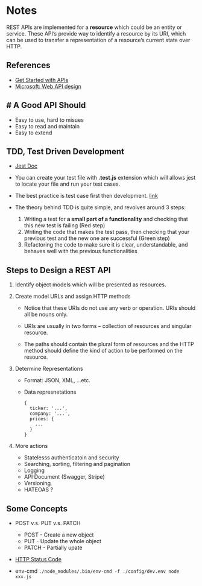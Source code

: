 # Notes

REST APIs are implemented for a **resource** which could be an entity or service. These API’s provide way to identify a resource by its URI, which can be used to transfer a representation of a resource’s current state over HTTP.

## References

* [Get Started with APIs](https://www.moesif.com/blog/api-guide/getting-started-with-apis/)
* [Microsoft: Web API design](https://docs.microsoft.com/en-us/azure/architecture/best-practices/api-design)

## # A Good API Should

* Easy to use, hard to misues
* Easy to read and maintain
* Easy to extend

## TDD, Test Driven Development

* [Jest Doc](https://jestjs.io/docs/en/expect.html)

* You can create your test file with **.test.js** extension which will allows jest to locate your file and run your test cases.

* The best practice is test case first then development. [link](https://codeburst.io/test-driven-development-with-jest-37e82ddb3989)

* The theory behind TDD is quite simple, and revolves around 3 steps:

  1. Writing a test for **a small part of a functionality** and checking that this new test is failing (Red step)
  2. Writing the code that makes the test pass, then checking that your previous test and the new one are successful (Green step)
  3. Refactoring the code to make sure it is clear, understandable, and behaves well with the previous functionalities

## Steps to Design a REST API

1. Identify object models which will be presented as resources.

2. Create model URLs and assign HTTP methods
  
    * Notice that these URIs do not use any verb or operation. URIs should all be nouns only.

    * URIs are usually in two forms – collection of resources and singular resource.

    * The paths should contain the plural form of resources and the HTTP method should define the kind of action to be performed on the resource.

3. Determine Representations

    * Format: JSON, XML, ...etc.
    * Data represnetations

          {
            ticker: '...',
            company: '...',
            prices: {
              ...
            }
          }

4. More actions

    * Statelesss authenticatoin and security
    * Searching, sorting, filtering and pagination
    * Logging
    * API Document (Swagger, Stripe)
    * Versioning
    * HATEOAS ?

## Some Concepts

* POST v.s. PUT v.s. PATCH

  * POST - Create a new object
  * PUT - Update the whole object
  * PATCH - Partially upate

* [HTTP Status Code](https://developer.mozilla.org/en-US/docs/Web/HTTP/Status)

* env-cmd `./node_modules/.bin/env-cmd -f ./config/dev.env node xxx.js`